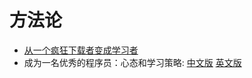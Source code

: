# 方法论

- [从一个疯狂下载者变成学习者](./从一个疯狂下载者变成学习者.md)
- 成为一名优秀的程序员：心态和学习策略: [中文版](./成为一名优秀的程序员：心智模型和学习策略.md) [英文版](./To%20Be%20A%20Great%20Programmer:%20Mindset%20And%20Learning%20Strategy.md)